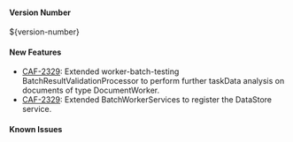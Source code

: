 #### Version Number
${version-number}

#### New Features

- [CAF-2329](https://jira.autonomy.com/browse/CAF-2329): Extended worker-batch-testing BatchResultValidationProcessor to perform further taskData analysis on documents of type DocumentWorker.
- [CAF-2329](https://jira.autonomy.com/browse/CAF-2329): Extended BatchWorkerServices to register the DataStore service.

#### Known Issues
